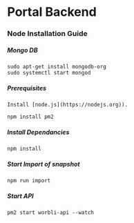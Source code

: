 # Portal Backend

### Node Installation Guide

##### Mongo DB

``` 
sudo apt-get install mongodb-org
sudo systemctl start mongod
```

##### Prerequisites

    Install [node.js](https://nodejs.org)).

    npm install pm2

##### Install Dependancies

    npm install

##### Start Import of snapshot

    npm run import

##### Start API

    pm2 start worbli-api --watch



